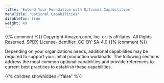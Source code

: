 ```yaml
---
title: 'Extend Your Foundation with Optional Capabilities'
menuTitle: 'Optional Capabilities'
disableToc: true
weight: 40
---
```


{{% comment %}}
Copyright Amazon.com, Inc. or its affiliates. All Rights Reserved.
SPDX-License-Identifier: CC-BY-SA-4.0
{{% /comment %}}

Depending on your organizations needs, additional capabilities may be required to support your initial production workloads. The following sections address the most common optional capabilities and provide references to current best practices to establish these capabilities.

{{% children showhidden="false" %}}